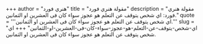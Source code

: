 +++
author = "هنري فورد"
title = "مقولة هنري فورد"
description = "مقولة هنري فورد: اي شخص يتوقف عن التعلم هو عجوز سواء كان فى العشرين او الثمانين."
quote = '''اي شخص يتوقف عن التعلم هو عجوز سواء كان فى العشرين او الثمانين.''' 
slug = "اي-شخص-يتوقف-عن-التعلم-هو-عجوز-سواء-كان-فى-العشرين-او-الثمانين"
+++
اي شخص يتوقف عن التعلم هو عجوز سواء كان فى العشرين او الثمانين.

